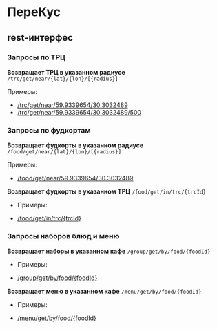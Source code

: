 # ПереКус
## rest-интерфес
### Запросы по ТРЦ
**Возвращает ТРЦ в указанном радиусе**
`/trc/get/near/{lat}/{lon}/[{radius}]`

Примеры:
* [/trc/get/near/59.9339654/30.3032489](http://93.171.217.252/snack-server/trc/get/near/59.9339654/30.3032489)
* [/trc/get/near/59.9339654/30.3032489/500](http://93.171.217.252/snack-server/trc/get/near/59.9339654/30.3032489/500)


### Запросы по фудкортам
**Возвращает фудкорты в указанном радиусе**
`/food/get/near/{lat}/{lon}/[{radius}]`

Примеры:
* [/food/get/near/59.9339654/30.3032489](http://93.171.217.252/snack-server/food/get/near/59.9339654/30.3032489)

**Возвращает фудкорты в указанном ТРЦ**
`/food/get/in/trc/{trcId}`

+ Примеры:
* [/food/get/in/trc/{trcId}](93.171.217.252/snack-server/food/get/in/trc/db2cc8537b50020e8997659c7ccffcfa)

### Запросы наборов блюд и меню
**Возвращает наборы в указанном кафе**
`/group/get/by/food/{foodId}`

+ Примеры:
* [/group/get/by/food/{foodId}](93.171.217.252/snack-server/group/get/by/food/37e50c2150528f22b2bc5e310a008a9f)

**Возвращает меню в указанном кафе**
`/menu/get/by/food/{foodId}`

+ Примеры:
* [/menu/get/by/food/{foodId}](93.171.217.252/snack-server/menu/get/by/food/37e50c2150528f22b2bc5e310a008a9f)
